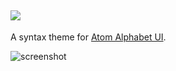 ![](http://image-header-here.png)
---

A syntax theme for [Atom Alphabet UI](https://github.com/jmcalaway/atom-alphabet-ui).

![screenshot](screenshot-here.png)